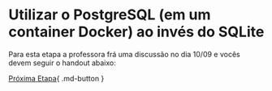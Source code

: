 # Utilizar o PostgreSQL (em um container Docker) ao invés do SQLite

Para esta etapa a professora frá uma discussão no dia 10/09 e vocês devem seguir o handout abaixo:

[Próxima Etapa](../../../aulas/05-bd.md){ .md-button }